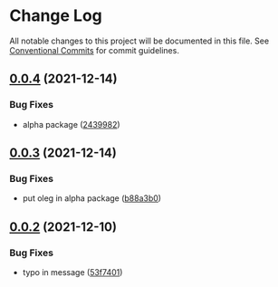 # Change Log

All notable changes to this project will be documented in this file.
See [Conventional Commits](https://conventionalcommits.org) for commit guidelines.

## [0.0.4](https://github.com/your-username/your-repo-name/compare/@your-username/alpha@0.0.3...@your-username/alpha@0.0.4) (2021-12-14)


### Bug Fixes

* alpha package ([2439982](https://github.com/your-username/your-repo-name/commit/2439982e57525ef2b9e0c7eb2f0e2bd611d6681d))





## [0.0.3](https://github.com/your-username/your-repo-name/compare/@your-username/alpha@0.0.2...@your-username/alpha@0.0.3) (2021-12-14)


### Bug Fixes

* put oleg in alpha package ([b88a3b0](https://github.com/your-username/your-repo-name/commit/b88a3b0759f7fe2a32c519cc9254b228ac9c5e62))





## [0.0.2](https://github.com/your-username/your-repo-name/compare/@your-username/alpha@0.0.1...@your-username/alpha@0.0.2) (2021-12-10)


### Bug Fixes

* typo in message ([53f7401](https://github.com/your-username/your-repo-name/commit/53f7401a8a4f30857dd251d290cefc5aa208708a))
